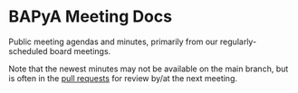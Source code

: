 # BAPyA Meeting Docs

Public meeting agendas and minutes, primarily from our regularly-scheduled board meetings.

Note that the newest minutes may not be available on the main branch, but is often in the 
[pull requests](https://github.com/BAPyA/MeetingDocumentation/pulls) for review by/at the next meeting.
